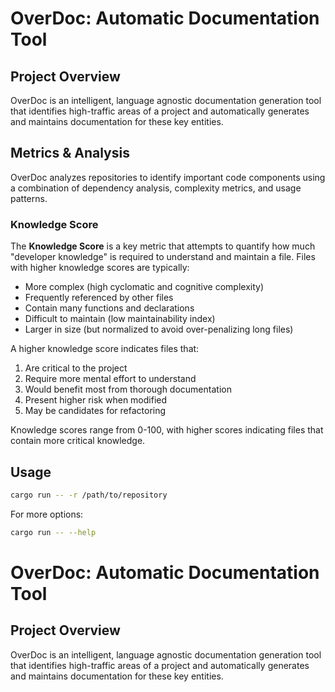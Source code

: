 # OverDoc: Automatic Documentation Tool

## Project Overview
OverDoc is an intelligent, language agnostic documentation generation tool that identifies high-traffic areas of a project and automatically generates and maintains documentation for these key entities.

## Metrics & Analysis

OverDoc analyzes repositories to identify important code components using a combination of dependency analysis, complexity metrics, and usage patterns.

### Knowledge Score

The **Knowledge Score** is a key metric that attempts to quantify how much "developer knowledge" is required to understand and maintain a file. Files with higher knowledge scores are typically:

- More complex (high cyclomatic and cognitive complexity)
- Frequently referenced by other files
- Contain many functions and declarations
- Difficult to maintain (low maintainability index)
- Larger in size (but normalized to avoid over-penalizing long files)

A higher knowledge score indicates files that:
1. Are critical to the project
2. Require more mental effort to understand
3. Would benefit most from thorough documentation
4. Present higher risk when modified
5. May be candidates for refactoring

Knowledge scores range from 0-100, with higher scores indicating files that contain more critical knowledge.

## Usage

```bash
cargo run -- -r /path/to/repository
```

For more options:
```bash
cargo run -- --help
```
# OverDoc: Automatic Documentation Tool

## Project Overview
OverDoc is an intelligent, language agnostic documentation generation tool that identifies high-traffic areas of a project and automatically generates and maintains documentation for these key entities.